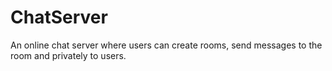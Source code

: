 # ChatServer
An online chat server where users can create rooms, send messages to the room and privately to users.
